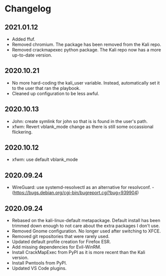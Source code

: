 # Changelog

## 2021.01.12

- Added ffuf.
- Removed chromium. The package has been removed from the Kali repo.
- Removed crackmapexec python package. The Kali repo now has a more up-to-date version.

## 2020.10.21

- No more hard-coding the kali_user variable. Instead, automatically set it to the user that ran the playbook.
- Cleaned up configuration to be less awful.

## 2020.10.13

- John: create symlink for john so that is is found in the user's path.
- xfwm: Revert vblank_mode change as there is still some occassional flickering.

## 2020.10.12

- xfwm: use default vblank_mode

## 2020.09.24

- WireGuard: use systemd-resolvectl as an alternative for resolvconf. - (https://bugs.debian.org/cgi-bin/bugreport.cgi?bug=939904)

## 2020.09.24

- Rebased on the kali-linux-default metapackage. Default install has been trimmed down enough to not care about the extra packages I don't use.
- Removed Gnome configuration. No longer used after switching to XFCE.
- Removed git repositories that were rarely used.
- Updated default profile creation for Firefox ESR.
- Add missing dependencies for Evil-WinRM.
- Install CrackMapExec from PyPI as it is more recent than the Kali version.
- Install Pwntools from PyPI.
- Updated VS Code plugins.
